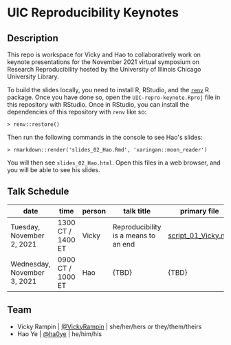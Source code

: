 # UIC Reproducibility Keynotes

<!-- badges: start -->
<!-- badges: end -->

## Description

This repo is workspace for Vicky and Hao to collaboratively work on keynote presentations for the November 2021 virtual symposium on Research Reproducibility hosted by the University of Illinois Chicago University Library.

To build the slides locally, you need to install R, RStudio, and the [`renv`](https://rstudio.github.io/renv/articles/renv.html) R package. Once you have done so, open the `UIC-repro-keynote.Rproj` file in this repository with RStudio. Once in RStudio, you can install the dependencies of this repository with `renv` like so:

~~~
> renv::restore()
~~~

Then run the following commands in the console to see Hao's slides:

~~~
> rmarkdown::render('slides_02_Hao.Rmd', 'xaringan::moon_reader')
~~~

You will then see `slides_02_Hao.html`. Open this files in a web browser, and you will be able to see his slides.

## Talk Schedule

|date | time | person | talk title | primary file |
|-----|------|--------|------------|--------------|
|Tuesday, November 2, 2021| 1300 CT / 1400 ET | Vicky | Reproducibility is a means to an end | [script_01_Vicky.md](script_01_Vicky.md) |
|Wednesday, November 3, 2021| 0900 CT / 1000 ET | Hao | {TBD} | {TBD} |

## Team

* Vicky Rampin | [@VickyRampin](https://twitter.com/VickyRampin) | she/her/hers or they/them/theirs
* Hao Ye | [@ha0ye](https://twitter.com/ha0ye) | he/him/his
